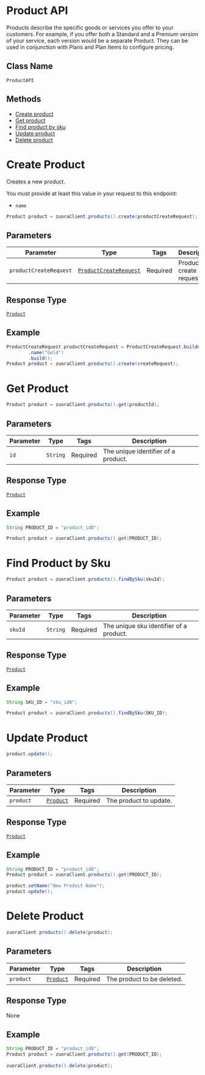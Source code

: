 # Product API

Products describe the specific goods or services you offer to your customers. For example, if you offer both a Standard and a Premium version of your service, each version would be a separate Product. They can be used in conjunction with Plans and Plan Items to configure pricing.



## Class Name

`ProductAPI`

## Methods

* [Create product](/doc/product-api.md#create-product)
* [Get product](/doc/product-api.md#get-product)
* [Find product by sku](/doc/product-api.md#find-product-by-sku)
* [Update product](/doc/product-api.md#update-product)
* [Delete product](/doc/product-api.md#delete-product)



# Create Product

Creates a new product.

You must provide at least this value in your request to this endpoint:

- `name`


```java
Product product = zuoraClient.products().create(productCreateRequest);
```

## Parameters

| Parameter | Type | Tags | Description |
|  --- | --- | --- | --- |
| `productCreateRequest` | [`ProductCreateRequest`](/doc/models/product-create-request.md) | Required | Product create request. |

## Response Type

[`Product`](/doc/models/product.md)

## Example

```java
ProductCreateRequest productCreateRequest = ProductCreateRequest.builder()
        .name("Gold")
        .build();
Product product = zuoraClient.products().create(createRequest);
```

# Get Product

```java
Product product = zuoraClient.products().get(productId);
```

## Parameters

| Parameter | Type | Tags | Description |
|  --- | --- | --- | --- |
| `id` | `String` | Required | The unique identifier of a product. |


## Response Type

[`Product`](/doc/models/product.md)


## Example 

```java
String PRODUCT_ID = "product_id8";

Product product = zuoraClient.products().get(PRODUCT_ID);
```

# Find Product by Sku

```java
Product product = zuoraClient.products().findBySku(skuId);
```

## Parameters

| Parameter | Type | Tags | Description |
|  --- | --- | --- | --- |
| `skuId` | `String` | Required | The unique sku identifier of a product. |


## Response Type

[`Product`](/doc/models/product.md)


## Example 

```java
String SKU_ID = "sku_id8";

Product product = zuoraClient.products().findBySku(SKU_ID);
```



# Update Product

```java
product.update();
```


## Parameters

| Parameter | Type | Tags | Description |
|  --- | --- | --- | --- |
| `product` | [`Product`](/doc/models/product.md) | Required | The product to update. |


## Response Type

[`Product`](/doc/models/product.md)


## Example 

```java
String PRODUCT_ID = "product_id8";
Product product = zuoraClient.products().get(PRODUCT_ID);

product.setName("New Product Name");
product.update();
```


# Delete Product

```java
zuoraClient.products().delete(product);
```


## Parameters

| Parameter | Type | Tags | Description |
|  --- | --- | --- | --- |
| `product` | [`Product`](/doc/models/product.md) | Required | The product to be deleted. |


## Response Type
None


## Example 

```java
String PRODUCT_ID = "product_id8";
Product product = zuoraClient.products().get(PRODUCT_ID);
   
zuoraClient.products().delete(product);
```






